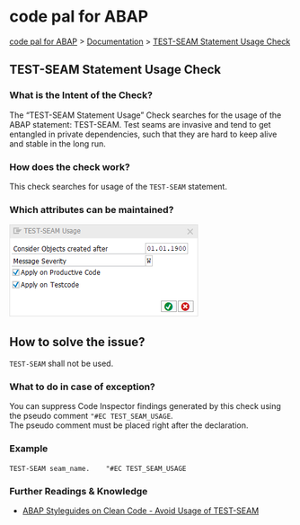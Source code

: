 # code pal for ABAP

[code pal for ABAP](../../README.md) > [Documentation](../check_documentation.md) > [TEST-SEAM Statement Usage Check](test-seam-usage.md)

## TEST-SEAM Statement Usage Check

### What is the Intent of the Check?

The “TEST-SEAM Statement Usage” Check searches for the usage of the ABAP statement: TEST-SEAM. 
Test seams are invasive and tend to get entangled in private dependencies, such that they are hard to keep alive and stable in the long run.

### How does the check work?

This check searches for usage of the `TEST-SEAM` statement.

### Which attributes can be maintained?

![Attributes](./imgs/test_seam_usage.png)

## How to solve the issue?

`TEST-SEAM` shall not be used.

### What to do in case of exception?

You can suppress Code Inspector findings generated by this check using the pseudo comment `"#EC TEST_SEAM_USAGE`.  
The pseudo comment must be placed right after the declaration.

### Example

```abap
TEST-SEAM seam_name.    "#EC TEST_SEAM_USAGE
```

### Further Readings & Knowledge

* [ABAP Styleguides on Clean Code - Avoid Usage of TEST-SEAM](https://github.com/SAP/styleguides/blob/master/clean-abap/CleanABAP.md#use-test-seams-as-temporary-workaround)

